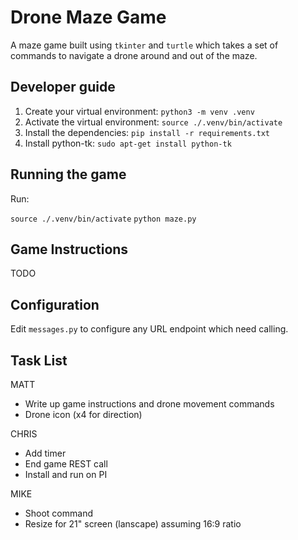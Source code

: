 # Drone Maze Game

A maze game built using `tkinter` and `turtle` which takes a set of commands to navigate a drone around and out of the maze.

## Developer guide
1. Create your virtual environment: `python3 -m venv .venv`
2. Activate the virtual environment: `source ./.venv/bin/activate`
3. Install the dependencies: `pip install -r requirements.txt`
4. Install python-tk: `sudo apt-get install python-tk`

## Running the game

Run:

`source ./.venv/bin/activate`
`python maze.py`

## Game Instructions

TODO

## Configuration

Edit `messages.py` to configure any URL endpoint which need calling.

## Task List

MATT
* Write up game instructions and drone movement commands
* Drone icon (x4 for direction)

CHRIS
* Add timer
* End game REST call
* Install and run on PI

MIKE
* Shoot command
* Resize for 21" screen (lanscape) assuming 16:9 ratio
